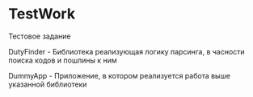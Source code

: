 # TestWork
Тестовое задание

DutyFinder - Библиотека реализующая логику парсинга, в часности поиска кодов и пошлины к ним

DummyApp - Приложение, в котором реализуется работа выше указанной библиотеки
